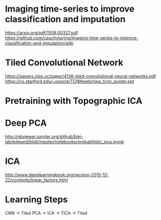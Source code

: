 # Imaging time-series to improve classification and imputation

https://arxiv.org/pdf/1506.00327.pdf
https://github.com/cauchyturing/Imaging-time-series-to-improve-classification-and-imputation/wiki

# Tiled Convolutional Network

https://papers.nips.cc/paper/4136-tiled-convolutional-neural-networks.pdf
https://cs.stanford.edu/~quocle/TCNNweb/nips_tcnn_poster.ppt

# Pretraining with Topographic ICA

# Deep PCA
http://nbviewer.jupyter.org/github/blei-lab/edward/blob/master/notebooks/probabilistic_pca.ipynb

# ICA
http://www.deeplearningbook.org/version-2015-12-22/contents/linear_factors.html


# Learning Steps

CNN -> Tiled
PCA -> ICA -> TICA -> Tiled